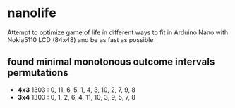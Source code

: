 # nanolife
Attempt to optimize game of life in different ways to fit in Arduino Nano with Nokia5110 LCD (84x48) and be as fast as possible

## found minimal monotonous outcome intervals permutations
- **4x3** 1303 : 0, 11, 6, 5, 1, 4, 3, 10, 2, 7, 9, 8
- **3x4** 1303 : 0, 1, 2, 6, 4, 11, 10, 3, 9, 5, 7, 8
